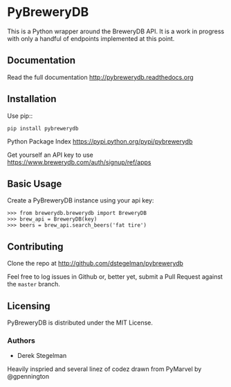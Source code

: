 PyBreweryDB
===========

This is a Python wrapper around the BreweryDB API.  It is a work in progress with
only a handful of endpoints implemented at this point.


Documentation
-------------

Read the full documentation http://pybrewerydb.readthedocs.org


Installation
------------
Use pip::

    pip install pybrewerydb

Python Package Index https://pypi.python.org/pypi/pybrewerydb

Get yourself an API key to use https://www.brewerydb.com/auth/signup/ref/apps


Basic Usage
-----------

Create a PyBreweryDB instance using your api key:

    >>> from brewerydb.brewerydb import BreweryDB
    >>> brew_api = BreweryDB(key)
    >>> beers = brew_api.search_beers('fat tire')

Contributing
------------

Clone the repo at http://github.com/dstegelman/pybrewerydb

Feel free to log issues in Github or, better yet, submit a Pull Request against the ``master`` branch.

Licensing
---------

PyBreweryDB is distributed under the MIT License.
    

### Authors

* Derek Stegelman

Heavily inspried and several linez of codez drawn from PyMarvel by @gpennington